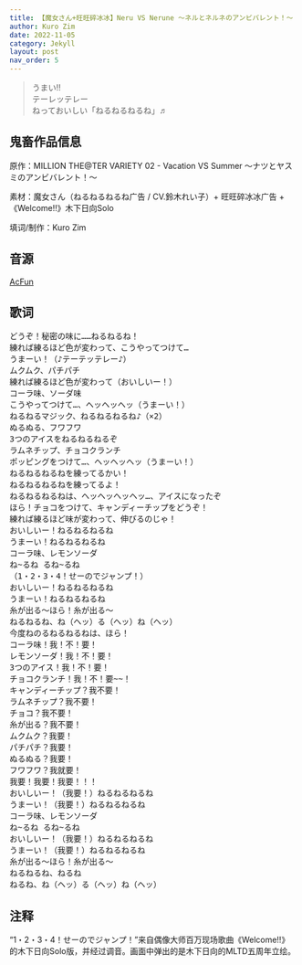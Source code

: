 ```yaml
---
title: 【魔女さん+旺旺碎冰冰】Neru VS Nerune ～ネルとネルネのアンビバレント！～
author: Kuro Zim
date: 2022-11-05
category: Jekyll
layout: post
nav_order: 5
---
```


> うまい!!<br>テーレッテレー<br>ねっておいしい「ねるねるねるね」♬

## 鬼畜作品信息

原作：MILLION THE@TER VARIETY 02 - Vacation VS Summer ～ナツとヤスミのアンビバレント！～

素材：魔女さん（ねるねるねるね广告 / CV.鈴木れい子）+ 旺旺碎冰冰广告 + 《Welcome!!》木下日向Solo

填词/制作：Kuro Zim

## 音源

[AcFun](https://www.acfun.cn/v/ac39564113)

## 歌词

<pre>
どうぞ！秘密の味に……ねるねるね！
練れば練るほど色が変わって、こうやってつけて…
うまーい！（♪テーテッテレー♪）
ムクムク、パチパチ
練れば練るほど色が変わって（おいしいー！）
コーラ味、ソーダ味
こうやってつけて…、ヘッヘッヘッ（うまーい！）
ねるねるマジック、ねるねるねるね♪（×2）
ぬるぬる、フワフワ
3つのアイスをねるねるねるぞ
ラムネチップ、チョコクランチ
ポッピングをつけて…、ヘッヘッヘッ（うまーい！）
ねるねるねるねを練ってるかい！
ねるねるねるねを練ってるよ！
ねるねるねるねは、ヘッヘッヘッヘッ…、アイスになったぞ
ほら！チョコをつけて、キャンディーチップをどうぞ！
練れば練るほど味が変わって、伸びるのじゃ！
おいしいー！ねるねるねるね
うまーい！ねるねるねるね
コーラ味、レモンソーダ
ね~るね るね~るね
（1・2・3・4！せーのでジャンプ！）
おいしいー！ねるねるねるね
うまーい！ねるねるねるね
糸が出る～ほら！糸が出る～
ねるねるね、ね（ヘッ）る（ヘッ）ね（ヘッ）
今度ねのるねるねるねは、ほら！
コーラ味！我！不！要！
レモンソーダ！我！不！要！
3つのアイス！我！不！要！
チョコクランチ！我！不！要~~！
キャンディーチップ？我不要！
ラムネチップ？我不要！
チョコ？我不要！
糸が出る？我不要！
ムクムク？我要！
パチパチ？我要！
ぬるぬる？我要！
フワフワ？我就要！
我要！我要！我要！！！
おいしいー！（我要！）ねるねるねるね
うまーい！（我要！）ねるねるねるね
コーラ味、レモンソーダ
ね~るね るね~るね
おいしいー！（我要！）ねるねるねるね
うまーい！（我要！）ねるねるねるね
糸が出る～ほら！糸が出る～
ねるねるね、ねるね
ねるね、ね（ヘッ）る（ヘッ）ね（ヘッ）</pre>

## 注释

“1・2・3・4！せーのでジャンプ！”来自偶像大师百万现场歌曲《Welcome!!》的木下日向Solo版，并经过调音。画面中弹出的是木下日向的MLTD五周年立绘。
